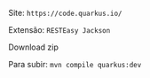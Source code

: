 Site: `https://code.quarkus.io/`

Extensão: `RESTEasy Jackson`

Download zip

Para subir: `mvn compile quarkus:dev`
